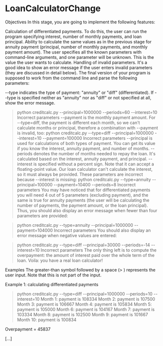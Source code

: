 # LoanCalculatorChange

Objectives
In this stage, you are going to implement the following features:

Calculation of differentiated payments. To do this, the user can run the program specifying interest, number of monthly payments, and loan principal.
Ability to calculate the same values as in the previous stage for annuity payment (principal, number of monthly payments, and monthly payment amount). The user specifies all the known parameters with command-line arguments, and one parameter will be unknown. This is the value the user wants to calculate.
Handling of invalid parameters. It's a good idea to show an error message if the user enters invalid parameters (they are discussed in detail below).
The final version of your program is supposed to work from the command line and parse the following parameters:

--type indicates the type of payment: "annuity" or "diff" (differentiated). If --type is specified neither as "annuity" nor as "diff" or not specified at all, show the error message.
> python creditcalc.py --principal=1000000 --periods=60 --interest=10
Incorrect parameters
--payment is the monthly payment amount. For --type=diff, the payment is different each month, so we can't calculate months or principal, therefore a combination with --payment is invalid, too:
> python creditcalc.py --type=diff --principal=1000000 --interest=10 --payment=100000
Incorrect parameters
--principal is used for calculations of both types of payment. You can get its value if you know the interest, annuity payment, and number of months.
--periods denotes the number of months needed to repay the loan. It's calculated based on the interest, annuity payment, and principal.
--interest is specified without a percent sign. Note that it can accept a floating-point value. Our loan calculator can't calculate the interest, so it must always be provided. These parameters are incorrect because --interest is missing:
> python creditcalc.py --type=annuity --principal=100000 --payment=10400 --periods=8
Incorrect parameters
You may have noticed that for differentiated payments you will need 4 out of 5 parameters (excluding payment), and the same is true for annuity payments (the user will be calculating the number of payments, the payment amount, or the loan principal). Thus, you should also display an error message when fewer than four parameters are provided:

> python creditcalc.py --type=annuity --principal=1000000 --payment=104000
Incorrect parameters
You should also display an error message when negative values are entered:

> python creditcalc.py --type=diff --principal=30000 --periods=-14 --interest=10
Incorrect parameters
The only thing left is to compute the overpayment: the amount of interest paid over the whole term of the loan. Voila: you have a real loan calculator!

Examples
The greater-than symbol followed by a space (> ) represents the user input. Note that this is not part of the input.

Example 1: calculating differentiated payments

> python creditcalc.py --type=diff --principal=1000000 --periods=10 --interest=10
Month 1: payment is 108334
Month 2: payment is 107500
Month 3: payment is 106667
Month 4: payment is 105834
Month 5: payment is 105000
Month 6: payment is 104167
Month 7: payment is 103334
Month 8: payment is 102500
Month 9: payment is 101667
Month 10: payment is 100834

Overpayment = 45837

[...]
